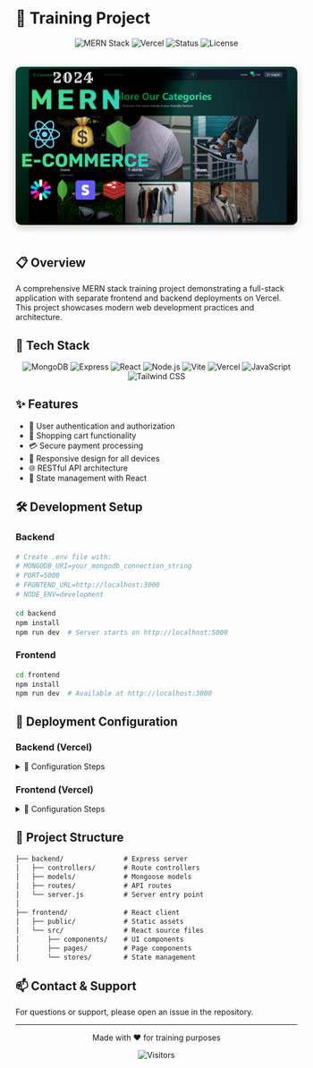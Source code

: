 # 🚀 Training Project

<div align="center">
  
  ![MERN Stack](https://img.shields.io/badge/Stack-MERN-61DAFB?style=for-the-badge&logo=mongodb&logoColor=white&labelColor=20232a)
  ![Vercel](https://img.shields.io/badge/Deployed_on-Vercel-000000?style=for-the-badge&logo=vercel&logoColor=white)
  ![Status](https://img.shields.io/badge/Status-Active-4EAA25?style=for-the-badge&logo=statuspage&logoColor=white)
  ![License](https://img.shields.io/badge/License-MIT-yellow.svg?style=for-the-badge&logo=opensourceinitiative&logoColor=white)

  <img src="frontend/public/screenshot-for-readme.png" alt="Project Screenshot" width="600px" style="border-radius: 10px; margin: 20px 0; box-shadow: 0 5px 15px rgba(0,0,0,0.2);" />

</div>

## 📋 Overview

A comprehensive MERN stack training project demonstrating a full-stack application with separate frontend and backend deployments on Vercel. This project showcases modern web development practices and architecture.

## 🔧 Tech Stack

<div align="center">
  
  ![MongoDB](https://img.shields.io/badge/MongoDB-47A248?style=for-the-badge&logo=mongodb&logoColor=white)
  ![Express](https://img.shields.io/badge/Express-000000?style=for-the-badge&logo=express&logoColor=white)
  ![React](https://img.shields.io/badge/React-61DAFB?style=for-the-badge&logo=react&logoColor=black)
  ![Node.js](https://img.shields.io/badge/Node.js-339933?style=for-the-badge&logo=nodedotjs&logoColor=white)
  ![Vite](https://img.shields.io/badge/Vite-646CFF?style=for-the-badge&logo=vite&logoColor=white)
  ![Vercel](https://img.shields.io/badge/Vercel-000000?style=for-the-badge&logo=vercel&logoColor=white)
  ![JavaScript](https://img.shields.io/badge/JavaScript-F7DF1E?style=for-the-badge&logo=javascript&logoColor=black)
  ![Tailwind CSS](https://img.shields.io/badge/Tailwind_CSS-38B2AC?style=for-the-badge&logo=tailwind-css&logoColor=white)
  
</div>

## ✨ Features

- 🔐 User authentication and authorization
- 🛒 Shopping cart functionality
- 💳 Secure payment processing
- 📱 Responsive design for all devices
- 🌐 RESTful API architecture
- 🔄 State management with React

## 🛠️ Development Setup

### Backend

```bash
# Create .env file with:
# MONGODB_URI=your_mongodb_connection_string
# PORT=5000
# FRONTEND_URL=http://localhost:3000
# NODE_ENV=development

cd backend
npm install
npm run dev  # Server starts on http://localhost:5000
```

### Frontend

```bash
cd frontend
npm install
npm run dev  # Available at http://localhost:3000
```

## 🚀 Deployment Configuration

### Backend (Vercel)

<details>
<summary>📝 Configuration Steps</summary>

1. Update the frontend URL in `vercel.json`
2. Modify CORS settings in `server.js` file
3. Set environment variables in Vercel dashboard

</details>

### Frontend (Vercel)

<details>
<summary>📝 Configuration Steps</summary>

1. Update the backend URL in `vercel.json`
2. Modify API base URL in `vite.config.js` file
3. Set environment variables in Vercel dashboard

</details>

## 📁 Project Structure

```
├── backend/               # Express server
│   ├── controllers/       # Route controllers
│   ├── models/            # Mongoose models
│   ├── routes/            # API routes
│   └── server.js          # Server entry point
│
├── frontend/              # React client
│   ├── public/            # Static assets
│   └── src/               # React source files
│       ├── components/    # UI components
│       ├── pages/         # Page components
│       └── stores/        # State management
```

## 📫 Contact & Support

For questions or support, please open an issue in the repository.

---

<div align="center">

Made with ❤️ for training purposes

![Visitors](https://img.shields.io/badge/dynamic/json?color=brightgreen&label=Visitors&query=value&url=https://api.countapi.xyz/hit/training-project/readme&style=for-the-badge&logo=github)

</div>
